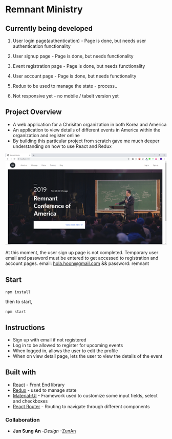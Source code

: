 # Remnant Ministry

## Currently being developed

1.  User login page(authentication) - Page is done, but needs user authentication functionality

2.  User signup page - Page is done, but needs functionality

3.  Event registration page - Page is done, but needs functionality

4.  User account page - Page is done, but needs functionality

5.  Redux to be used to manage the state - process..

6.  Not responsive yet - no mobile / tabelt version yet

## Project Overview

- A web application for a Chrisitan organization in both Korea and America
- An application to view details of different events in America within the organization and register online
- By building this particular project from scratch gave me much deeper understanding on how to use React and Redux

![Initial page](/src/assets/images/rm1.png)

At this moment, the user sign up page is not completed. Temporary user email and password must be entered to get accessed to registration and account pages. email: hola.hoon@gmail.com && password: remnant

## Start

```
npm install
```

then to start,

```
npm start
```

## Instructions

- Sign up with email if not registered
- Log in to be allowed to register for upcoming events
- When logged in, allows the user to edit the profile
- When on view detail page, lets the user to view the details of the event

## Built with

- [React](https://github.com/facebook/react) - Front End library
- [Redux](https://redux.js.org/) - used to manage state
- [Material-UI](https://material-ui.com/) - Framework used to customize some input fields, select and checkboxes
- [React Router](https://github.com/ReactTraining/react-router) - Routing to navigate through different components

### Collaboration

- **Jun Sung An** -_Design_ -[ZunAn](https://junsungan.com)

